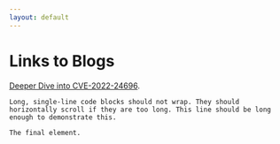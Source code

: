 ```yaml
---
layout: default
---
```


# Links to Blogs

[Deeper Dive into CVE-2022-24696](./CVE-2022-24696.html).


```
Long, single-line code blocks should not wrap. They should horizontally scroll if they are too long. This line should be long enough to demonstrate this.
```

```
The final element.
```

